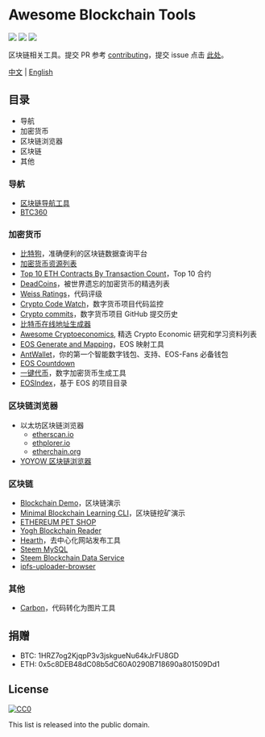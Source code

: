 # Awesome Blockchain Tools

[![](https://camo.githubusercontent.com/13c4e50d88df7178ae1882a203ed57b641674f94/68747470733a2f2f63646e2e7261776769742e636f6d2f73696e647265736f726875732f617765736f6d652f643733303566333864323966656437386661383536353265336136336531353464643865383832392f6d656469612f62616467652e737667)](https://github.com/sindresorhus/awesome)
[![](https://camo.githubusercontent.com/cb8cb80af654f3dae14a4aa62e44bf62f16953d6/68747470733a2f2f6a617977636a6c6f76652e6769746875622e696f2f73622f6c616e672f6368696e6573652e737667)](README.md)
[![](https://camo.githubusercontent.com/15a53d5ec5d896319068168a27da0203156bbdb9/68747470733a2f2f6a617977636a6c6f76652e6769746875622e696f2f73622f6c616e672f656e676c6973682e737667)](README-en.md)

区块链相关工具。提交 PR 参考 [contributing](contributing.md)，提交 issue 点击 [此处](https://github.com/BlockchainOne/awesome-blockchain-tools/issues)。

[中文](README.md) | [English](README-en.md)

## 目录

* 导航
* 加密货币
* 区块链浏览器
* 区块链
* 其他

### 导航

* [区块链导航工具](http://icepy.me/blockchain-navigate)
* [BTC360](https://btc360.github.io)

### 加密货币

* [比特狗](http://bitdog.me)，准确便利的区块链数据查询平台
* [加密货币资源列表](https://github.com/coinpride/CryptoList/blob/master/README-zh.md)
* [Top 10 ETH Contracts By Transaction Count](https://ethgasstation.info/gasguzzlers.php)，Top 10 合约
* [DeadCoins](http://deadcoins.com)，被世界遗忘的加密货币的精选列表
* [Weiss Ratings](https://weissratings.com)，代码评级
* [Crypto Code Watch](https://cryptocodewatch.com)，数字货币项目代码监控
* [Crypto commits](https://cryptomiso.com/)，数字货币项目 GitHub 提交历史
* [比特币在线地址生成器](https://www.bitaddress.org)
* [Awesome Cryptoeconomics](https://github.com/jpantunes/awesome-cryptoeconomics), 精选 Crypto Economic 研究和学习资料列表
* [EOS Generate and Mapping](https://meet.one/eos.html)，EOS 映射工具
* [AntWallet](https://antwallet.io)，你的第一个智能数字钱包、支持、EOS-Fans 必备钱包
* [EOS Countdown](https://eoscountdown.com)
* [一键代币](https://token.ftqq.com)，数字加密货币生成工具
* [EOSIndex](https://eosindex.io)，基于 EOS 的项目目录

### 区块链浏览器

* 以太坊区块链浏览器
    - [etherscan.io](https://etherscan.io)
    - [ethplorer.io](https://ethplorer.io)
    - [etherchain.org](https://www.etherchain.org)
* [YOYOW 区块链浏览器](https://yoyow.bts.ai)

### 区块链

* [Blockchain Demo](https://anders.com/blockchain)，区块链演示
* [Minimal Blockchain Learning CLI](https://github.com/daxeel/blockshell)，区块链挖矿演示
* [ETHEREUM PET SHOP](http://truffleframework.com/tutorials/pet-shop)
* [Yogh Blockchain Reader](http://srv1.yogh.io)
* [Hearth](https://hearth.eternum.io)，去中心化网站发布工具
* [Steem MySQL](https://mysql.steem-lightdb.com)
* [Steem Blockchain Data Service](https://github.com/steemit/sbds)
* [ipfs-uploader-browser](https://bcage.one/d/209-ipfs-uploader-browser)

### 其他

* [Carbon](https://carbon.now.sh)，代码转化为图片工具

## 捐赠

* BTC: 1HRZ7og2KjqpP3v3jskgueNu64kJrFU8GD
* ETH: 0x5c8DEB48dC08b5dC60A0290B718690a801509Dd1

## License

[![CC0](http://mirrors.creativecommons.org/presskit/buttons/88x31/svg/cc-zero.svg)](https://creativecommons.org/publicdomain/zero/1.0/)

This list is released into the public domain.
